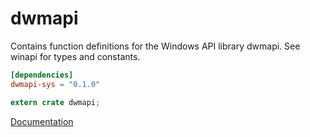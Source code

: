 # dwmapi #
Contains function definitions for the Windows API library dwmapi. See winapi for types and constants.

```toml
[dependencies]
dwmapi-sys = "0.1.0"
```

```rust
extern crate dwmapi;
```

[Documentation](https://retep998.github.io/doc/dwmapi/)
